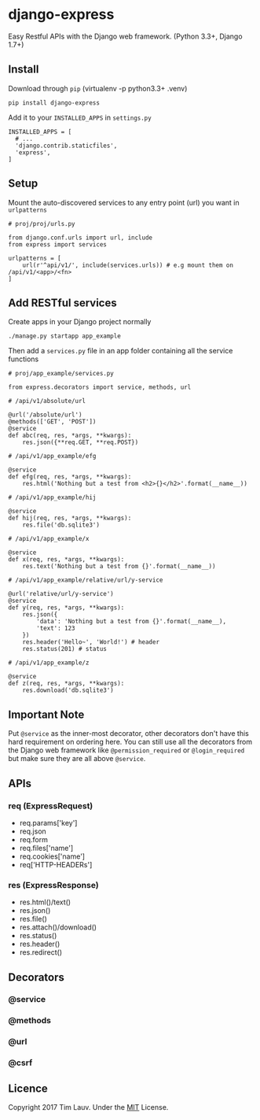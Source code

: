 # django-express
Easy Restful APIs with the Django web framework. (Python 3.3+, Django 1.7+)

## Install

Download through `pip` (virtualenv -p python3.3+ .venv)
```
pip install django-express
```

Add it to your `INSTALLED_APPS` in `settings.py`
```
INSTALLED_APPS = [
  # ...
  'django.contrib.staticfiles',
  'express',
]
```

## Setup
Mount the auto-discovered services to any entry point (url) you want in `urlpatterns`
```
# proj/proj/urls.py

from django.conf.urls import url, include
from express import services

urlpatterns = [
    url(r'^api/v1/', include(services.urls)) # e.g mount them on /api/v1/<app>/<fn>
]
```

## Add RESTful services
Create apps in your Django project normally
```
./manage.py startapp app_example
```

Then add a `services.py` file in an app folder containing all the service functions
```
# proj/app_example/services.py

from express.decorators import service, methods, url

# /api/v1/absolute/url

@url('/absolute/url')
@methods(['GET', 'POST'])
@service
def abc(req, res, *args, **kwargs):
	res.json({**req.GET, **req.POST})

# /api/v1/app_example/efg

@service
def efg(req, res, *args, **kwargs):
	res.html('Nothing but a test from <h2>{}</h2>'.format(__name__))

# /api/v1/app_example/hij

@service
def hij(req, res, *args, **kwargs):
	res.file('db.sqlite3')

# /api/v1/app_example/x

@service
def x(req, res, *args, **kwargs):
	res.text('Nothing but a test from {}'.format(__name__))

# /api/v1/app_example/relative/url/y-service

@url('relative/url/y-service')
@service
def y(req, res, *args, **kwargs):
	res.json({
		'data': 'Nothing but a test from {}'.format(__name__),
		'text': 123
	})
	res.header('Hello~', 'World!') # header
	res.status(201) # status

# /api/v1/app_example/z

@service
def z(req, res, *args, **kwargs):
	res.download('db.sqlite3')
```

## Important Note
Put `@service` as the inner-most decorator, other decorators don't have this hard requirement on ordering here. You can still use all 
the decorators from the Django web framework like `@permission_required` or `@login_required` but make sure they are all above `@service`.

## APIs

### req (ExpressRequest)
- req.params['key']
- req.json
- req.form
- req.files['name']
- req.cookies['name']
- req['HTTP-HEADERs']

### res (ExpressResponse)
- res.html()/text()
- res.json()
- res.file()
- res.attach()/download()
- res.status()
- res.header()
- res.redirect()

## Decorators

### @service

### @methods

### @url

### @csrf

## Licence
Copyright 2017 Tim Lauv. 
Under the [MIT](http://opensource.org/licenses/MIT) License.
